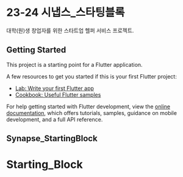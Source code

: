 # 23-24 시냅스_스타팅블록

대학(원)생 창업자를 위한 스타트업 헬퍼 서비스 프로젝트.

## Getting Started

This project is a starting point for a Flutter application.

A few resources to get you started if this is your first Flutter project:

- [Lab: Write your first Flutter app](https://docs.flutter.dev/get-started/codelab)
- [Cookbook: Useful Flutter samples](https://docs.flutter.dev/cookbook)

For help getting started with Flutter development, view the
[online documentation](https://docs.flutter.dev/), which offers tutorials,
samples, guidance on mobile development, and a full API reference.


## Synapse_StartingBlock
# Starting_Block
